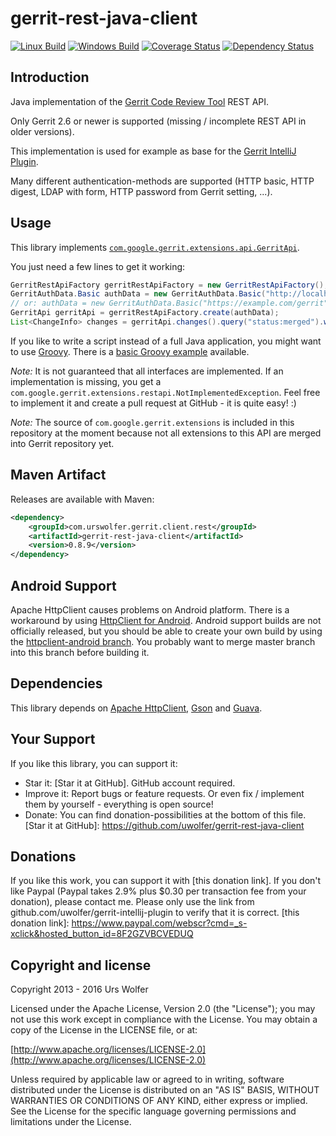 gerrit-rest-java-client
======================

[![Linux Build](https://travis-ci.org/uwolfer/gerrit-rest-java-client.svg?branch=master)](https://travis-ci.org/uwolfer/gerrit-rest-java-client)
[![Windows Build](https://ci.appveyor.com/api/projects/status/ctm64o74lxdri26s/branch/master?svg=true)](https://ci.appveyor.com/project/uwolfer/gerrit-rest-java-client/branch/master)
[![Coverage Status](https://img.shields.io/coveralls/uwolfer/gerrit-rest-java-client.svg)](https://coveralls.io/r/uwolfer/gerrit-rest-java-client)
[![Dependency Status](https://www.versioneye.com/java/com.urswolfer.gerrit.client.rest:gerrit-rest-java-client/badge)](https://www.versioneye.com/java/com.urswolfer.gerrit.client.rest:gerrit-rest-java-client)

Introduction
-----------

Java implementation of the [Gerrit Code Review Tool] REST API.

Only Gerrit 2.6 or newer is supported (missing / incomplete REST API in older versions).

This implementation is used for example as base for the [Gerrit IntelliJ Plugin].

Many different authentication-methods are supported (HTTP basic, HTTP digest, LDAP with form,
HTTP password from Gerrit setting, ...).

[Gerrit Code Review Tool]: http://code.google.com/p/gerrit/
[Gerrit IntelliJ Plugin]: https://github.com/uwolfer/gerrit-intellij-plugin


Usage
-------
This library implements <code>[com.google.gerrit.extensions.api.GerritApi]</code>.

You just need a few lines to get it working:
```java
GerritRestApiFactory gerritRestApiFactory = new GerritRestApiFactory();
GerritAuthData.Basic authData = new GerritAuthData.Basic("http://localhost:8080");
// or: authData = new GerritAuthData.Basic("https://example.com/gerrit", "user", "password"");
GerritApi gerritApi = gerritRestApiFactory.create(authData);
List<ChangeInfo> changes = gerritApi.changes().query("status:merged").withLimit(10).get();
```

If you like to write a script instead of a full Java application, you might want to use [Groovy].
There is a [basic Groovy example] available.

_Note:_ It is not guaranteed that all interfaces are implemented. If an implementation is missing, you get a
<code>com.google.gerrit.extensions.restapi.NotImplementedException</code>. Feel free to implement it and create a pull
request at GitHub - it is quite easy! :)

_Note:_ The source of <code>com.google.gerrit.extensions</code> is included in this repository at the
moment because not all extensions to this API are merged into Gerrit repository yet.

[com.google.gerrit.extensions.api.GerritApi]: https://gerrit.googlesource.com/gerrit/+/HEAD/gerrit-extension-api/src/main/java/com/google/gerrit/extensions/api/GerritApi.java
[Groovy]: http://www.groovy-lang.org/
[basic Groovy example]: https://github.com/uwolfer/gerrit-rest-java-client/blob/master/examples/Basic.groovy

Maven Artifact
--------------
Releases are available with Maven:
```xml
<dependency>
    <groupId>com.urswolfer.gerrit.client.rest</groupId>
    <artifactId>gerrit-rest-java-client</artifactId>
    <version>0.8.9</version>
</dependency>
```

Android Support
---------------
Apache HttpClient causes problems on Android platform. There is a workaround by using [HttpClient for Android].
Android support builds are not officially released, but you should be able to create your own build by using the
[httpclient-android branch]. You probably want to merge master branch into this branch before building it.

[HttpClient for Android]: https://hc.apache.org/httpcomponents-client-4.3.x/android-port.html
[httpclient-android branch]: https://github.com/uwolfer/gerrit-rest-java-client/tree/httpclient-android

Dependencies
------------
This library depends on [Apache HttpClient], [Gson] and [Guava].

[Apache HttpClient]: https://hc.apache.org/httpcomponents-client-ga/
[Gson]: https://github.com/google/gson
[Guava]: https://github.com/google/guava

Your Support
------------
If you like this library, you can support it:
* Star it: [Star it at GitHub]. GitHub account required.
* Improve it: Report bugs or feature requests. Or even fix / implement them by yourself - everything is open source!
* Donate: You can find donation-possibilities at the bottom of this file.
[Star it at GitHub]: https://github.com/uwolfer/gerrit-rest-java-client


Donations
--------
If you like this work, you can support it with [this donation link]. If you don't like Paypal
(Paypal takes 2.9% plus $0.30 per transaction fee from your donation), please contact me.
Please only use the link from github.com/uwolfer/gerrit-intellij-plugin to verify that it is correct.
[this donation link]: https://www.paypal.com/webscr?cmd=_s-xclick&hosted_button_id=8F2GZVBCVEDUQ


Copyright and license
--------------------

Copyright 2013 - 2016 Urs Wolfer

Licensed under the Apache License, Version 2.0 (the "License");
you may not use this work except in compliance with the License.
You may obtain a copy of the License in the LICENSE file, or at:

  [http://www.apache.org/licenses/LICENSE-2.0](http://www.apache.org/licenses/LICENSE-2.0)

Unless required by applicable law or agreed to in writing, software
distributed under the License is distributed on an "AS IS" BASIS,
WITHOUT WARRANTIES OR CONDITIONS OF ANY KIND, either express or implied.
See the License for the specific language governing permissions and
limitations under the License.
